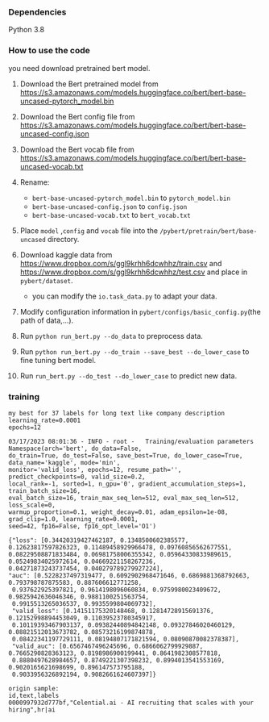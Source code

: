 
### Dependencies
Python 3.8

### How to use the code

you need download pretrained bert model.

1. Download the Bert pretrained model from https://s3.amazonaws.com/models.huggingface.co/bert/bert-base-uncased-pytorch_model.bin 
2. Download the Bert config file from https://s3.amazonaws.com/models.huggingface.co/bert/bert-base-uncased-config.json
3. Download the Bert vocab file from https://s3.amazonaws.com/models.huggingface.co/bert/bert-base-uncased-vocab.txt 
4. Rename:

    - `bert-base-uncased-pytorch_model.bin` to `pytorch_model.bin`
    - `bert-base-uncased-config.json` to `config.json`
    - `bert-base-uncased-vocab.txt` to `bert_vocab.txt`
5. Place `model` ,`config` and `vocab` file into  the `/pybert/pretrain/bert/base-uncased` directory.
7. Download kaggle data from https://www.dropbox.com/s/ggl9krhh6dcwhhz/train.csv and https://www.dropbox.com/s/ggl9krhh6dcwhhz/test.csv and place in `pybert/dataset`.
    -  you can modify the `io.task_data.py` to adapt your data.
8. Modify configuration information in `pybert/configs/basic_config.py`(the path of data,...).
9. Run `python run_bert.py --do_data` to preprocess data.
10. Run `python run_bert.py --do_train --save_best --do_lower_case` to fine tuning bert model.
11. Run `run_bert.py --do_test --do_lower_case` to predict new data.

### training 

```text
my best for 37 labels for long text like company description
learning_rate=0.0001
epochs=12

03/17/2023 08:01:36 - INFO - root -   Training/evaluation parameters Namespace(arch='bert', do_data=False, 
do_train=True, do_test=False, save_best=True, do_lower_case=True, data_name='kaggle', mode='min', 
monitor='valid_loss', epochs=12, resume_path='', predict_checkpoints=0, valid_size=0.2, 
local_rank=-1, sorted=1, n_gpu='0', gradient_accumulation_steps=1, train_batch_size=16, 
eval_batch_size=16, train_max_seq_len=512, eval_max_seq_len=512, loss_scale=0, 
warmup_proportion=0.1, weight_decay=0.01, adam_epsilon=1e-08, grad_clip=1.0, learning_rate=0.0001, 
seed=42, fp16=False, fp16_opt_level='O1')

{"loss": [0.34420319427462187, 0.1348500602385577, 0.12623817597826323, 0.11489458929966478, 0.09760856562677551, 
0.08229508871833484, 0.06981758006355342, 0.05964330833989615, 0.05249834025972614, 0.04669221158267236, 
0.04271873243737454, 0.040279789279927224], 
"auc": [0.5228237497319477, 0.6092902968471646, 0.6869881368792663, 0.793798787875583, 0.887606612771258,
 0.937622925397821, 0.9614198096060834, 0.9759980023409672, 0.9825942636046346, 0.9881100251563754, 
 0.9915513265036537, 0.9935599804069732], 
 "valid_loss": [0.14151175320148468, 0.12814728915691376, 0.12152998894453049, 0.11039523780345917, 
 0.10119393467903137, 0.09382440894842148, 0.09327846020460129, 0.08821512013673782, 0.08573216199874878, 
 0.08422341197729111, 0.08194807171821594, 0.08090870082378387], 
 "valid_auc": [0.6567467496245696, 0.6866062799929887, 0.7665290828363123, 0.8198986900199441, 0.8641982308577818, 
 0.8880497628984657, 0.8749221307398232, 0.8994013541553169, 0.9020165621698699, 0.896147573795188, 
 0.9033956326892194, 0.9082661624607397]}

```
```text
origin sample:
id,text,labels
0000997932d777bf,"Celential.ai - AI recruiting that scales with your hiring",hr|ai
```
